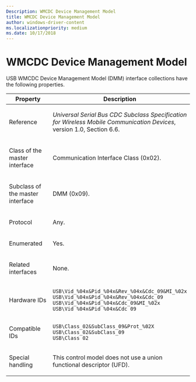 ```yaml
---
Description: WMCDC Device Management Model
title: WMCDC Device Management Model
author: windows-driver-content
ms.localizationpriority: medium
ms.date: 10/17/2018
---
```


# WMCDC Device Management Model


USB WMCDC Device Management Model (DMM) interface collections have the following properties.

<table>
<colgroup>
<col width="50%" />
<col width="50%" />
</colgroup>
<thead>
<tr class="header">
<th>Property</th>
<th>Description</th>
</tr>
</thead>
<tbody>
<tr class="odd">
<td><p>Reference</p></td>
<td><p><em>Universal Serial Bus CDC Subclass Specification for Wireless Mobile Communication Devices</em>, version 1.0, Section 6.6.</p></td>
</tr>
<tr class="even">
<td><p>Class of the master interface</p></td>
<td><p>Communication Interface Class (0x02).</p></td>
</tr>
<tr class="odd">
<td><p>Subclass of the master interface</p></td>
<td><p>DMM (0x09).</p></td>
</tr>
<tr class="even">
<td><p>Protocol</p></td>
<td><p>Any.</p></td>
</tr>
<tr class="odd">
<td><p>Enumerated</p></td>
<td><p>Yes.</p></td>
</tr>
<tr class="even">
<td><p>Related interfaces</p></td>
<td><p>None.</p></td>
</tr>
<tr class="odd">
<td><p>Hardware IDs</p></td>
<td><pre space="preserve"><code>USB\Vid_%04x&Pid_%04x&Rev_%04x&Cdc_09&MI_%02x
USB\Vid_%04x&Pid_%04x&Rev_%04x&Cdc_09
USB\Vid_%04x&Pid_%04x&Cdc_09&MI_%02x
USB\Vid_%04x&Pid_%04x&Cdc_09</code></pre></td>
</tr>
<tr class="even">
<td><p>Compatible IDs</p></td>
<td><pre space="preserve"><code>USB\Class_02&SubClass_09&Prot_%02X
USB\Class_02&SubClass_09
USB\Class_02</code></pre></td>
</tr>
<tr class="odd">
<td><p>Special handling</p></td>
<td><p>This control model does not use a union functional descriptor (UFD).</p></td>
</tr>
</tbody>
</table>

 

 

 




